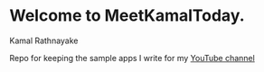 # Welcome to MeetKamalToday.
Kamal Rathnayake

Repo for keeping the sample apps I write for my [YouTube channel](https://www.youtube.com/channel/UCDX3EbVm7cf7VhJun__GNyg)
